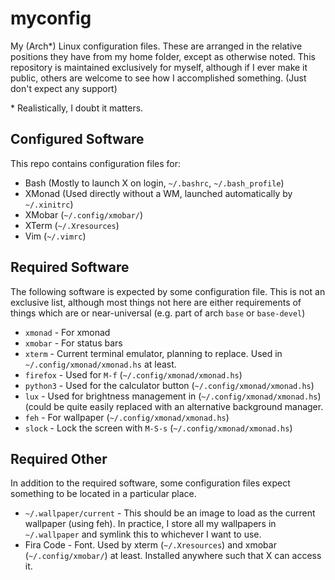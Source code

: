 # myconfig

My (Arch\*) Linux configuration files. These are arranged in the relative positions they have from my home folder, except as otherwise noted. This repository is maintained exclusively for myself, although if I ever make it public, others are welcome to see how I accomplished something. (Just don't expect any support)

\* Realistically, I doubt it matters.

## Configured Software

This repo contains configuration files for:

 - Bash   (Mostly to launch X on login, `~/.bashrc`, `~/.bash_profile`)
 - XMonad (Used directly without a WM, launched automatically by `~/.xinitrc`)
 - XMobar (`~/.config/xmobar/`)
 - XTerm  (`~/.Xresources`)
 - Vim    (`~/.vimrc`) 

## Required Software

The following software is expected by some configuration file. This is not an exclusive list, although most things not here are either requirements of things which are or near-universal (e.g. part of arch `base` or `base-devel`)

 - `xmonad`  - For xmonad
 - `xmobar`  - For status bars
 - `xterm`   - Current terminal emulator, planning to replace. Used in `~/.config/xmonad/xmonad.hs` at least.
 - `firefox` - Used for `M-f` (`~/.config/xmonad/xmonad.hs`)
 - `python3` - Used for the calculator button (`~/.config/xmonad/xmonad.hs`)
 - `lux`     - Used for brightness management in (`~/.config/xmonad/xmonad.hs`) (could be quite easily replaced with an alternative background manager.
 - `feh`     - For wallpaper (`~/.config/xmonad/xmonad.hs`)
 - `slock`   - Lock the screen with `M-S-s` (`~/.config/xmonad/xmonad.hs`)


## Required Other

In addition to the required software, some configuration files expect something to be located in a particular place.

 - `~/.wallpaper/current` - This should be an image to load as the current wallpaper (using feh). In practice, I store all my wallpapers in `~/.wallpaper` and symlink this to whichever I want to use.
 - Fira Code - Font. Used by xterm (`~/.Xresources`) and xmobar (`~/.config/xmobar/`) at least. Installed anywhere such that X can access it.
